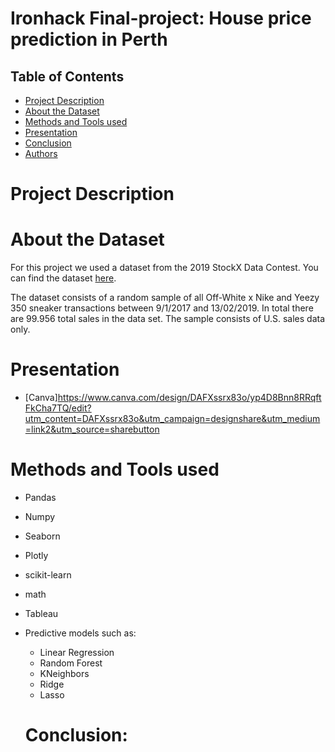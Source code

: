 # Ironhack Final-project: House price prediction in Perth

 ## Table of Contents
 
* [Project Description](#project-description)
* [About the Dataset](#about-the-dataset)
* [Methods and Tools used](#methods-and-tools-used)
* [Presentation](#Presentation)
* [Conclusion](#conclusion)
* [Authors](#authors)


# Project Description




# About the Dataset
For this project we used a dataset from the 2019 StockX Data Contest. You can find the dataset [here](https://s3.amazonaws.com/stockx-sneaker-analysis/wp-content/uploads/2019/02/StockX-Data-Contest-2019-3.xlsx).

The dataset consists of a random sample of all Off-White x Nike and Yeezy 350 sneaker transactions between 9/1/2017 and 13/02/2019. In total there  are 99.956 total sales in the data set. The sample consists of U.S. sales data only.





# Presentation
- [Canva]https://www.canva.com/design/DAFXssrx83o/yp4D8Bnn8RRqftFkCha7TQ/edit?utm_content=DAFXssrx83o&utm_campaign=designshare&utm_medium=link2&utm_source=sharebutton

# Methods and Tools used
- Pandas
- Numpy
- Seaborn
- Plotly
- scikit-learn
- math
- Tableau
- Predictive models such as:
	-  Linear Regression
	-  Random Forest
	-  KNeighbors
	-  Ridge
	-  Lasso
  
  # Conclusion:
  

